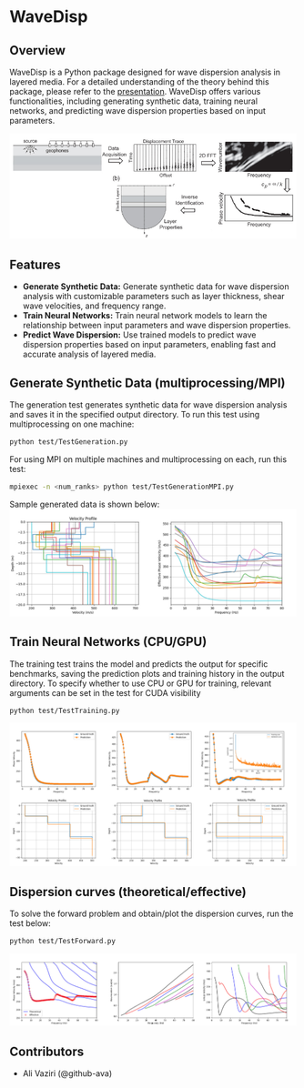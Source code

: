 # WaveDisp

## Overview

WaveDisp is a Python package designed for wave dispersion analysis in layered media. For a detailed understanding of the
theory behind this package, please refer to the [presentation](image/theory.pdf). WaveDisp offers various
functionalities, including generating synthetic data, training neural networks, and predicting
wave dispersion properties based on input parameters.

![Alt Text](image/inversion.jpg)

## Features

- **Generate Synthetic Data:** Generate synthetic data for wave dispersion analysis with customizable parameters such as
  layer thickness, shear wave velocities, and frequency range.
- **Train Neural Networks:** Train neural network models to learn the relationship between input parameters and wave
  dispersion properties.
- **Predict Wave Dispersion:** Use trained models to predict wave dispersion properties based on input parameters,
  enabling fast and accurate analysis of layered media.

## Generate Synthetic Data (multiprocessing/MPI)

The generation test generates synthetic data for wave dispersion analysis and saves it in the specified output
directory. To
run this test using multiprocessing on one machine:

```bash
python test/TestGeneration.py
```

For using MPI on multiple machines and multiprocessing on each, run this test:

```bash
mpiexec -n <num_ranks> python test/TestGenerationMPI.py
```

Sample generated data is shown below:
![Alt Text](image/data.jpg)

## Train Neural Networks (CPU/GPU)

The training test trains the model and predicts the output for specific benchmarks, saving the prediction plots and
training history in the output directory. To specify whether to use CPU or GPU for training, relevant arguments can be
set in the test for CUDA visibility

```bash
python test/TestTraining.py
```

![Alt Text](image/prediction.jpg)

## Dispersion curves (theoretical/effective)

To solve the forward problem and obtain/plot the dispersion curves, run the test below:

```bash
python test/TestForward.py
```

![Alt Text](image/dispersion.jpg)

## Contributors

- Ali Vaziri (@github-ava)

